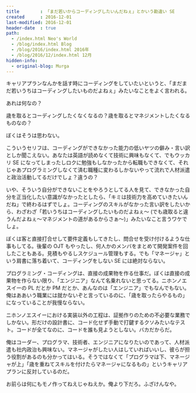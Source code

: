 ```yaml
---
title        : 「まだ若いからコーディングしたいんだねぇ」とかいう勘違い SE
created      : 2016-12-01
last-modified: 2016-12-01
header-date  : true
path:
  - /index.html Neo's World
  - /blog/index.html Blog
  - /blog/2016/index.html 2016年
  - /blog/2016/12/index.html 12月
hidden-info:
  - original-blog: Murga
---
```


キャリアプランなんかを話す時にコーディングをしていたいというと、「まだまだ若いうちはコーディングしたいものだよねぇ」みたいなことをよく言われる。

あれは何なの？

歳を取るとコーディングしたくなくなるの？歳を取るとマネジメントしたくなるものなの？

ぼくはそうは思わない。

こういうセリフは、コーディングができなかった能力の低いヤツの僻み・言い訳としか聞こえない。あなたは英語が読めなくて技術に興味もなくて、でもウッカリ SE になってしまったしロクに勉強もしなかったから転職もできなくて、それじゃあプログラミングしなくて済む職種に変わるしかないやって流れで人材派遣と政治活動してるだけでしょ？違うの？

いや、そういう自分ができないことをやろうとしてる人を見て、できなかった自分を正当化したい意識がなかったとしたら、「キミは技術力を高めていきたいんだね」で終わるはずでしょ。コーディングのスキルがなかった言い訳をしたいから、わざわざ「若いうちはコーディングしたいものだよねぇ～ (でも歳取ると違うんだよねぇ～マネジメントの道があるからさぁ～)」みたいなこと言うワケでしょ。

ぼくは客と直接打合せして要件定義もしてきたし、問合せを受け付けるような仕事もしてる。後輩の OJT もやったし、何人かのメンバをまとめて開発案件を回したこともある。見積もやるしスケジュール管理もする。でも「マネージャ」という肩書に落ち着いて、コーディングをしない SE には絶対ならない。

プログラミング・コーディングは、直接の成果物を作る仕事だ。ぼくは直接の成果物を作らない限り、「エンジニア」なんて名乗れないと思ってる。ニホンノエスイーの PL だとか PM だとか、あんなのは「エンジニア」でもなんでもない。俺はああいう職業には就かないぞと言っているのに、「歳を取ったらやるもの」になっていることが我慢ならない。

ニホンノエスイーにおける実装以外の工程は、証拠作りのための不必要な業務でしかない。形だけの設計書に、コード化せず手動で打鍵するクソみたいなテスト。コードが全てなのに、コードを誰も見ようとしない。バカだからだ。

俺はコーダー、プログラマ、技術者、エンジニアになりたいのであって、人材派遣も社内政治も興味ない。マネージャがしたい人はしていればいいし、彼らが担う役割があるのも分かってはいる。そうではなくて「プログラマは下、マネージャが上」「歳を重ねてスキルを付けたらマネージャになるもの」というキャリアプランに反対しているのだ。

お前らは何にもモノ作ってねえじゃねえか。俺より下だろ。ふざけんなや。
